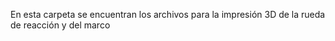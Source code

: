 
En esta carpeta se encuentran los archivos para la impresión 3D de la rueda de reacción y del marco
